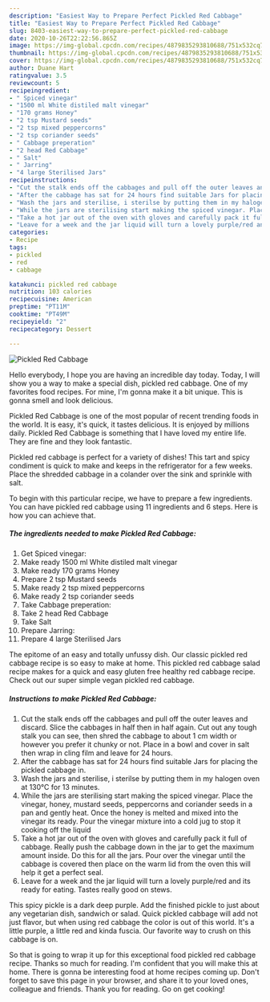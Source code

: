 ```yaml
---
description: "Easiest Way to Prepare Perfect Pickled Red Cabbage"
title: "Easiest Way to Prepare Perfect Pickled Red Cabbage"
slug: 8403-easiest-way-to-prepare-perfect-pickled-red-cabbage
date: 2020-10-26T22:22:56.865Z
image: https://img-global.cpcdn.com/recipes/4879835293810688/751x532cq70/pickled-red-cabbage-recipe-main-photo.jpg
thumbnail: https://img-global.cpcdn.com/recipes/4879835293810688/751x532cq70/pickled-red-cabbage-recipe-main-photo.jpg
cover: https://img-global.cpcdn.com/recipes/4879835293810688/751x532cq70/pickled-red-cabbage-recipe-main-photo.jpg
author: Duane Hart
ratingvalue: 3.5
reviewcount: 5
recipeingredient:
- " Spiced vinegar"
- "1500 ml White distiled malt vinegar"
- "170 grams Honey"
- "2 tsp Mustard seeds"
- "2 tsp mixed peppercorns"
- "2 tsp coriander seeds"
- " Cabbage preperation"
- "2 head Red Cabbage"
- " Salt"
- " Jarring"
- "4 large Sterilised Jars"
recipeinstructions:
- "Cut the stalk ends off the cabbages and pull off the outer leaves and discard. Slice the cabbages in half then in half again. Cut out any tough stalk you can see, then shred the cabbage to about 1 cm width or however you prefer it chunky or not. Place in a bowl and cover in salt then wrap in cling film and leave for 24 hours."
- "After the cabbage has sat for 24 hours find suitable Jars for placing the pickled cabbage in."
- "Wash the jars and sterilise, i sterilse by putting them in my halogen oven at 130°C for 13 minutes."
- "While the jars are sterilising start making the spiced vinegar. Place the vinegar, honey, mustard seeds, peppercorns and coriander seeds in a pan and gently heat. Once the honey is melted and mixed into the vinegar its ready. Pour the vinegar mixture into a cold jug to stop it cooking off the liquid"
- "Take a hot jar out of the oven with gloves and carefully pack it full of cabbage. Really push the cabbage down in the jar to get the maximum amount inside. Do this for all the jars. Pour over the vinegar until the cabbage is covered then place on the warm lid from the oven this will help it get a perfect seal."
- "Leave for a week and the jar liquid will turn a lovely purple/red and its ready for eating. Tastes really good on stews."
categories:
- Recipe
tags:
- pickled
- red
- cabbage

katakunci: pickled red cabbage 
nutrition: 103 calories
recipecuisine: American
preptime: "PT11M"
cooktime: "PT49M"
recipeyield: "2"
recipecategory: Dessert

---
```



![Pickled Red Cabbage](https://img-global.cpcdn.com/recipes/4879835293810688/751x532cq70/pickled-red-cabbage-recipe-main-photo.jpg)

Hello everybody, I hope you are having an incredible day today. Today, I will show you a way to make a special dish, pickled red cabbage. One of my favorites food recipes. For mine, I'm gonna make it a bit unique. This is gonna smell and look delicious.

Pickled Red Cabbage is one of the most popular of recent trending foods in the world. It is easy, it's quick, it tastes delicious. It is enjoyed by millions daily. Pickled Red Cabbage is something that I have loved my entire life. They are fine and they look fantastic.

Pickled red cabbage is perfect for a variety of dishes! This tart and spicy condiment is quick to make and keeps in the refrigerator for a few weeks. Place the shredded cabbage in a colander over the sink and sprinkle with salt.


To begin with this particular recipe, we have to prepare a few ingredients. You can have pickled red cabbage using 11 ingredients and 6 steps. Here is how you can achieve that.

<!--inarticleads1-->

##### The ingredients needed to make Pickled Red Cabbage:

1. Get  Spiced vinegar:
1. Make ready 1500 ml White distiled malt vinegar
1. Make ready 170 grams Honey
1. Prepare 2 tsp Mustard seeds
1. Make ready 2 tsp mixed peppercorns
1. Make ready 2 tsp coriander seeds
1. Take  Cabbage preperation:
1. Take 2 head Red Cabbage
1. Take  Salt
1. Prepare  Jarring:
1. Prepare 4 large Sterilised Jars


The epitome of an easy and totally unfussy dish. Our classic pickled red cabbage recipe is so easy to make at home. This pickled red cabbage salad recipe makes for a quick and easy gluten free healthy red cabbage recipe. Check out our super simple vegan pickled red cabbage. 

<!--inarticleads2-->

##### Instructions to make Pickled Red Cabbage:

1. Cut the stalk ends off the cabbages and pull off the outer leaves and discard. Slice the cabbages in half then in half again. Cut out any tough stalk you can see, then shred the cabbage to about 1 cm width or however you prefer it chunky or not. Place in a bowl and cover in salt then wrap in cling film and leave for 24 hours.
1. After the cabbage has sat for 24 hours find suitable Jars for placing the pickled cabbage in.
1. Wash the jars and sterilise, i sterilse by putting them in my halogen oven at 130°C for 13 minutes.
1. While the jars are sterilising start making the spiced vinegar. Place the vinegar, honey, mustard seeds, peppercorns and coriander seeds in a pan and gently heat. Once the honey is melted and mixed into the vinegar its ready. Pour the vinegar mixture into a cold jug to stop it cooking off the liquid
1. Take a hot jar out of the oven with gloves and carefully pack it full of cabbage. Really push the cabbage down in the jar to get the maximum amount inside. Do this for all the jars. Pour over the vinegar until the cabbage is covered then place on the warm lid from the oven this will help it get a perfect seal.
1. Leave for a week and the jar liquid will turn a lovely purple/red and its ready for eating. Tastes really good on stews.


This spicy pickle is a dark deep purple. Add the finished pickle to just about any vegetarian dish, sandwich or salad. Quick pickled cabbage will add not just flavor, but when using red cabbage the color is out of this world. It&#39;s a little purple, a little red and kinda fuscia. Our favorite way to crush on this cabbage is on. 

So that is going to wrap it up for this exceptional food pickled red cabbage recipe. Thanks so much for reading. I'm confident that you will make this at home. There is gonna be interesting food at home recipes coming up. Don't forget to save this page in your browser, and share it to your loved ones, colleague and friends. Thank you for reading. Go on get cooking!
